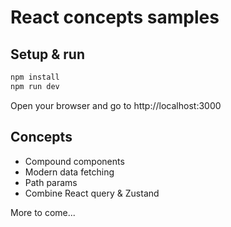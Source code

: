 # React concepts samples

## Setup & run

```bash
npm install
npm run dev
```

Open your browser and go to http://localhost:3000

## Concepts

* Compound components
* Modern data fetching
* Path params
* Combine React query & Zustand

More to come...
